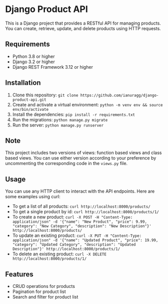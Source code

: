 # Django Product API

This is a Django project that provides a RESTful API for managing products. You can create, retrieve, update, and delete products using HTTP requests. 

## Requirements

- Python 3.8 or higher
- Django 3.2 or higher
- Django REST Framework 3.12 or higher

## Installation

1. Clone this repository: `git clone https://github.com/ianuragg/django-product-api.git`
2. Create and activate a virtual environment: `python -m venv env && source env/bin/activate`
3. Install the dependencies: `pip install -r requirements.txt`
4. Run the migrations: `python manage.py migrate`
5. Run the server: `python manage.py runserver`

## Note

This project includes two versions of views: function based views and class based views. You can use either version according to your preference by uncommenting the corresponding code in the `views.py` file.


## Usage

You can use any HTTP client to interact with the API endpoints. Here are some examples using curl:

- To get a list of all products: `curl http://localhost:8000/products/`
- To get a single product by id: `curl http://localhost:8000/products/1/`
- To create a new product: `curl -X POST -H "Content-Type: application/json" -d '{"name": "New Product", "price": 9.99, "category": "New Category", "description": "New Description"}' http://localhost:8000/products/`
- To update an existing product: `curl -X PUT -H "Content-Type: application/json" -d '{"name": "Updated Product", "price": 19.99, "category": "Updated Category", "description": "Updated Description"}' http://localhost:8000/products/1/`
- To delete an existing product: `curl -X DELETE http://localhost:8000/products/1/`

## Features

- CRUD operations for products
- Pagination for product list
- Search and filter for product list
